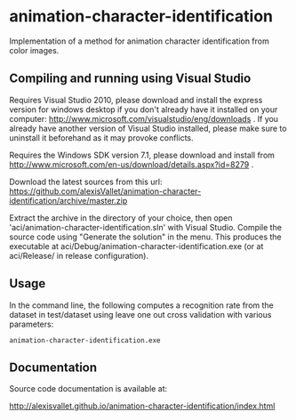 animation-character-identification
==================================

Implementation of a method for animation character identification from color images.

Compiling and running using Visual Studio
-----------------------------------------

Requires Visual Studio 2010, please download and install the express version for windows desktop 
if you don't already have it installed on your computer: http://www.microsoft.com/visualstudio/eng/downloads . If you
already have another version of Visual Studio installed, please make sure to uninstall it beforehand as it may provoke
conflicts.

Requires the Windows SDK version 7.1, please download and install from http://www.microsoft.com/en-us/download/details.aspx?id=8279 .

Download the latest sources from this url: https://github.com/alexisVallet/animation-character-identification/archive/master.zip

Extract the archive in the directory of your choice, then open 'aci/animation-character-identification.sln' with Visual Studio.
Compile the source code using "Generate the solution" in the menu. This produces the executable at 
aci/Debug/animation-character-identification.exe (or at aci/Release/ in release configuration).

Usage
-----

In the command line, the following computes a recognition rate from the dataset in test/dataset using leave one out cross validation with various parameters:

	animation-character-identification.exe

Documentation
-------------

Source code documentation is available at:

http://alexisvallet.github.io/animation-character-identification/index.html
